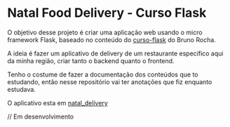 # Natal Food Delivery - Curso Flask

O objetivo desse projeto é criar uma aplicação web usando o micro framework Flask, baseado no conteúdo do [curso-flask](https://github.com/codeshow/curso-flask) do Bruno Rocha.

A ideia é fazer um aplicativo de delivery de um restaurante especifico aqui da minha região, criar tanto o backend quanto o frontend.

Tenho o costume de fazer a documentação dos conteúdos que to estudando, então nesse repositório vai ter anotações que fiz enquanto estudava.

O aplicativo esta em [natal_delivery](/natal_delivery)

// Em desenvolvimento